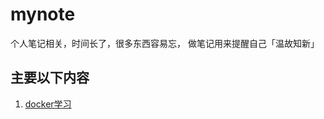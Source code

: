 # mynote
个人笔记相关，时间长了，很多东西容易忘， 做笔记用来提醒自己「温故知新」

## 主要以下内容

1. [docker学习](https://github.com/l1905/mynote/tree/master/learn-docker)
